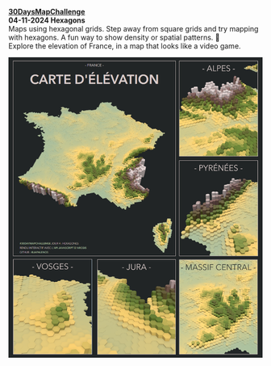 **[30DaysMapChallenge](https://30daymapchallenge.com/)**  
**04-11-2024 	Hexagons** 	   
Maps using hexagonal grids. Step away from square grids and try mapping with hexagons. A fun way to show density or spatial patterns. 🔷  
Explore the elevation of France, in a map that looks like a video game.  
  
[<img src="./img/day4-hexagons.png">](https://japalenos.github.io/JS-API/Hexagons-30DayMapChallenge/)
